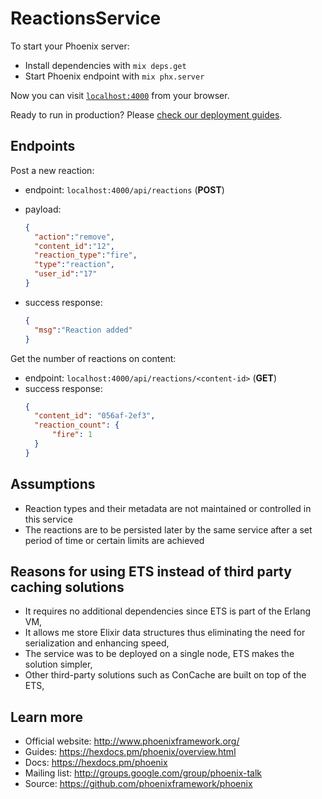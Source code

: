 # ReactionsService

To start your Phoenix server:

  * Install dependencies with `mix deps.get`
  * Start Phoenix endpoint with `mix phx.server`

Now you can visit [`localhost:4000`](http://localhost:4000) from your browser.

Ready to run in production? Please [check our deployment guides](https://hexdocs.pm/phoenix/deployment.html).

## Endpoints

Post a new reaction:

- endpoint: `localhost:4000/api/reactions` (**POST**)
- payload: 
  ```json
  {
    "action":"remove",
    "content_id":"12",
    "reaction_type":"fire",
    "type":"reaction",
    "user_id":"17"
  }
  ```

- success response:
  ```json
  {
    "msg":"Reaction added"
  }
  ```

Get the number of reactions on content:
- endpoint: `localhost:4000/api/reactions/<content-id>` (**GET**)
- success response:
  ```json
  {
    "content_id": "056af-2ef3",
    "reaction_count": {
        "fire": 1
    }
  }
  ```

## Assumptions

- Reaction types and their metadata are not maintained or controlled in this service
- The reactions are to be persisted later by the same service after a set period of time or certain limits are achieved


## Reasons for using ETS instead of third party caching solutions

- It requires no additional dependencies since ETS is part of the Erlang VM,
- It allows me store Elixir data structures thus eliminating the need for serialization and enhancing speed,
- The service was to be deployed on a single node, ETS makes the solution simpler,
- Other third-party solutions such as ConCache are built on top of the ETS,


## Learn more

  * Official website: http://www.phoenixframework.org/
  * Guides: https://hexdocs.pm/phoenix/overview.html
  * Docs: https://hexdocs.pm/phoenix
  * Mailing list: http://groups.google.com/group/phoenix-talk
  * Source: https://github.com/phoenixframework/phoenix
